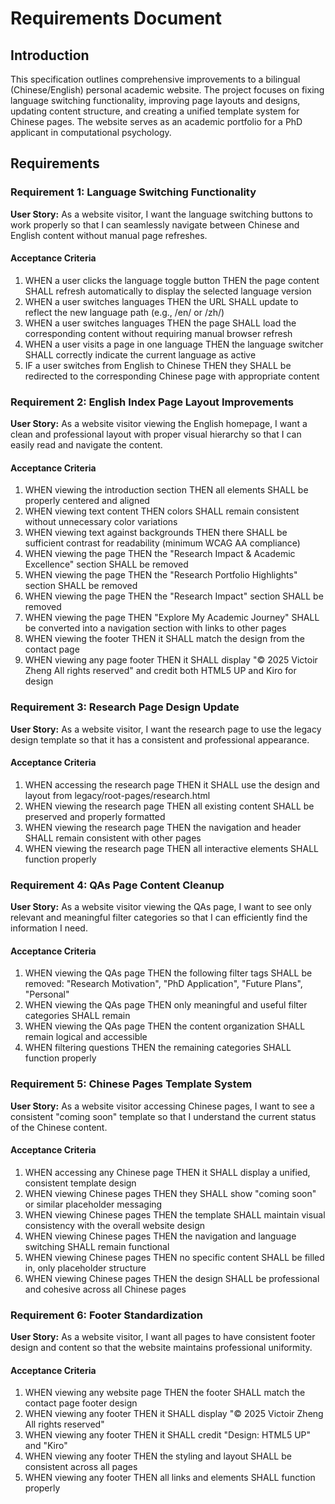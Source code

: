 # Requirements Document

## Introduction

This specification outlines comprehensive improvements to a bilingual (Chinese/English) personal academic website. The project focuses on fixing language switching functionality, improving page layouts and designs, updating content structure, and creating a unified template system for Chinese pages. The website serves as an academic portfolio for a PhD applicant in computational psychology.

## Requirements

### Requirement 1: Language Switching Functionality

**User Story:** As a website visitor, I want the language switching buttons to work properly so that I can seamlessly navigate between Chinese and English content without manual page refreshes.

#### Acceptance Criteria

1. WHEN a user clicks the language toggle button THEN the page content SHALL refresh automatically to display the selected language version
2. WHEN a user switches languages THEN the URL SHALL update to reflect the new language path (e.g., /en/ or /zh/)
3. WHEN a user switches languages THEN the page SHALL load the corresponding content without requiring manual browser refresh
4. WHEN a user visits a page in one language THEN the language switcher SHALL correctly indicate the current language as active
5. IF a user switches from English to Chinese THEN they SHALL be redirected to the corresponding Chinese page with appropriate content

### Requirement 2: English Index Page Layout Improvements

**User Story:** As a website visitor viewing the English homepage, I want a clean and professional layout with proper visual hierarchy so that I can easily read and navigate the content.

#### Acceptance Criteria

1. WHEN viewing the introduction section THEN all elements SHALL be properly centered and aligned
2. WHEN viewing text content THEN colors SHALL remain consistent without unnecessary color variations
3. WHEN viewing text against backgrounds THEN there SHALL be sufficient contrast for readability (minimum WCAG AA compliance)
4. WHEN viewing the page THEN the "Research Impact & Academic Excellence" section SHALL be removed
5. WHEN viewing the page THEN the "Research Portfolio Highlights" section SHALL be removed  
6. WHEN viewing the page THEN the "Research Impact" section SHALL be removed
7. WHEN viewing the page THEN "Explore My Academic Journey" SHALL be converted into a navigation section with links to other pages
8. WHEN viewing the footer THEN it SHALL match the design from the contact page
9. WHEN viewing any page footer THEN it SHALL display "© 2025 Victoir Zheng All rights reserved" and credit both HTML5 UP and Kiro for design

### Requirement 3: Research Page Design Update

**User Story:** As a website visitor, I want the research page to use the legacy design template so that it has a consistent and professional appearance.

#### Acceptance Criteria

1. WHEN accessing the research page THEN it SHALL use the design and layout from legacy/root-pages/research.html
2. WHEN viewing the research page THEN all existing content SHALL be preserved and properly formatted
3. WHEN viewing the research page THEN the navigation and header SHALL remain consistent with other pages
4. WHEN viewing the research page THEN all interactive elements SHALL function properly

### Requirement 4: QAs Page Content Cleanup

**User Story:** As a website visitor viewing the QAs page, I want to see only relevant and meaningful filter categories so that I can efficiently find the information I need.

#### Acceptance Criteria

1. WHEN viewing the QAs page THEN the following filter tags SHALL be removed: "Research Motivation", "PhD Application", "Future Plans", "Personal"
2. WHEN viewing the QAs page THEN only meaningful and useful filter categories SHALL remain
3. WHEN viewing the QAs page THEN the content organization SHALL remain logical and accessible
4. WHEN filtering questions THEN the remaining categories SHALL function properly

### Requirement 5: Chinese Pages Template System

**User Story:** As a website visitor accessing Chinese pages, I want to see a consistent "coming soon" template so that I understand the current status of the Chinese content.

#### Acceptance Criteria

1. WHEN accessing any Chinese page THEN it SHALL display a unified, consistent template design
2. WHEN viewing Chinese pages THEN they SHALL show "coming soon" or similar placeholder messaging
3. WHEN viewing Chinese pages THEN the template SHALL maintain visual consistency with the overall website design
4. WHEN viewing Chinese pages THEN the navigation and language switching SHALL remain functional
5. WHEN viewing Chinese pages THEN no specific content SHALL be filled in, only placeholder structure
6. WHEN viewing Chinese pages THEN the design SHALL be professional and cohesive across all Chinese pages

### Requirement 6: Footer Standardization

**User Story:** As a website visitor, I want all pages to have consistent footer design and content so that the website maintains professional uniformity.

#### Acceptance Criteria

1. WHEN viewing any website page THEN the footer SHALL match the contact page footer design
2. WHEN viewing any footer THEN it SHALL display "© 2025 Victoir Zheng All rights reserved"
3. WHEN viewing any footer THEN it SHALL credit "Design: HTML5 UP" and "Kiro" 
4. WHEN viewing any footer THEN the styling and layout SHALL be consistent across all pages
5. WHEN viewing any footer THEN all links and elements SHALL function properly